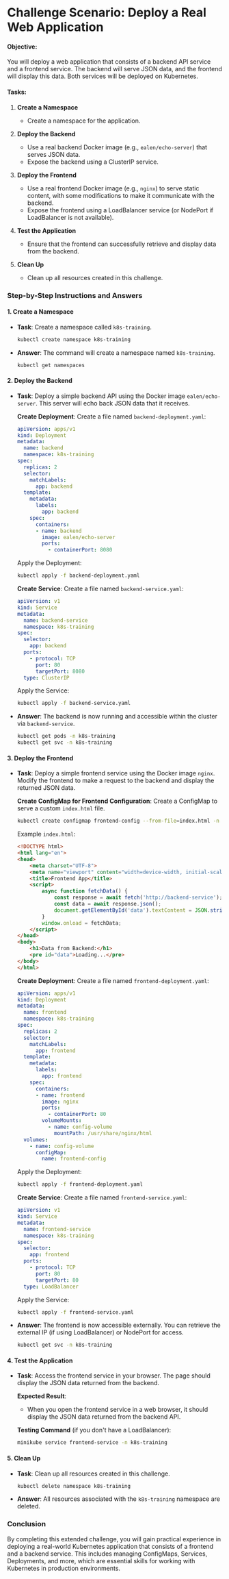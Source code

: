 # **Challenge Scenario: Deploy a Real Web Application**

#### **Objective:**
You will deploy a web application that consists of a backend API service and a frontend service. The backend will serve JSON data, and the frontend will display this data. Both services will be deployed on Kubernetes.

#### **Tasks:**

1. **Create a Namespace**
   - Create a namespace for the application.

2. **Deploy the Backend**
   - Use a real backend Docker image (e.g., `ealen/echo-server`) that serves JSON data.
   - Expose the backend using a ClusterIP service.

3. **Deploy the Frontend**
   - Use a real frontend Docker image (e.g., `nginx`) to serve static content, with some modifications to make it communicate with the backend.
   - Expose the frontend using a LoadBalancer service (or NodePort if LoadBalancer is not available).

4. **Test the Application**
   - Ensure that the frontend can successfully retrieve and display data from the backend.

5. **Clean Up**
   - Clean up all resources created in this challenge.

### **Step-by-Step Instructions and Answers**

#### **1. Create a Namespace**
- **Task**: Create a namespace called `k8s-training`.

  ```bash
  kubectl create namespace k8s-training
  ```

- **Answer**: The command will create a namespace named `k8s-training`.

  ```bash
  kubectl get namespaces
  ```

#### **2. Deploy the Backend**

- **Task**: Deploy a simple backend API using the Docker image `ealen/echo-server`. This server will echo back JSON data that it receives.

  **Create Deployment**:
  Create a file named `backend-deployment.yaml`:
  ```yaml
  apiVersion: apps/v1
  kind: Deployment
  metadata:
    name: backend
    namespace: k8s-training
  spec:
    replicas: 2
    selector:
      matchLabels:
        app: backend
    template:
      metadata:
        labels:
          app: backend
      spec:
        containers:
        - name: backend
          image: ealen/echo-server
          ports:
            - containerPort: 8080
  ```

  Apply the Deployment:
  ```bash
  kubectl apply -f backend-deployment.yaml
  ```

  **Create Service**:
  Create a file named `backend-service.yaml`:
  ```yaml
  apiVersion: v1
  kind: Service
  metadata:
    name: backend-service
    namespace: k8s-training
  spec:
    selector:
      app: backend
    ports:
      - protocol: TCP
        port: 80
        targetPort: 8080
    type: ClusterIP
  ```

  Apply the Service:
  ```bash
  kubectl apply -f backend-service.yaml
  ```

- **Answer**: The backend is now running and accessible within the cluster via `backend-service`.

  ```bash
  kubectl get pods -n k8s-training
  kubectl get svc -n k8s-training
  ```

#### **3. Deploy the Frontend**

- **Task**: Deploy a simple frontend service using the Docker image `nginx`. Modify the frontend to make a request to the backend and display the returned JSON data.

  **Create ConfigMap for Frontend Configuration**:
  Create a ConfigMap to serve a custom `index.html` file.

  ```bash
  kubectl create configmap frontend-config --from-file=index.html -n k8s-training
  ```

  Example `index.html`:
  ```html
  <!DOCTYPE html>
  <html lang="en">
  <head>
      <meta charset="UTF-8">
      <meta name="viewport" content="width=device-width, initial-scale=1.0">
      <title>Frontend App</title>
      <script>
          async function fetchData() {
              const response = await fetch('http://backend-service');
              const data = await response.json();
              document.getElementById('data').textContent = JSON.stringify(data, null, 2);
          }
          window.onload = fetchData;
      </script>
  </head>
  <body>
      <h1>Data from Backend:</h1>
      <pre id="data">Loading...</pre>
  </body>
  </html>
  ```

  **Create Deployment**:
  Create a file named `frontend-deployment.yaml`:
  ```yaml
  apiVersion: apps/v1
  kind: Deployment
  metadata:
    name: frontend
    namespace: k8s-training
  spec:
    replicas: 2
    selector:
      matchLabels:
        app: frontend
    template:
      metadata:
        labels:
          app: frontend
      spec:
        containers:
        - name: frontend
          image: nginx
          ports:
            - containerPort: 80
          volumeMounts:
            - name: config-volume
              mountPath: /usr/share/nginx/html
    volumes:
      - name: config-volume
        configMap:
          name: frontend-config
  ```

  Apply the Deployment:
  ```bash
  kubectl apply -f frontend-deployment.yaml
  ```

  **Create Service**:
  Create a file named `frontend-service.yaml`:
  ```yaml
  apiVersion: v1
  kind: Service
  metadata:
    name: frontend-service
    namespace: k8s-training
  spec:
    selector:
      app: frontend
    ports:
      - protocol: TCP
        port: 80
        targetPort: 80
    type: LoadBalancer
  ```

  Apply the Service:
  ```bash
  kubectl apply -f frontend-service.yaml
  ```

- **Answer**: The frontend is now accessible externally. You can retrieve the external IP (if using LoadBalancer) or NodePort for access.

  ```bash
  kubectl get svc -n k8s-training
  ```

#### **4. Test the Application**

- **Task**: Access the frontend service in your browser. The page should display the JSON data returned from the backend.

  **Expected Result**:
  - When you open the frontend service in a web browser, it should display the JSON data returned from the backend API.

  **Testing Command** (if you don't have a LoadBalancer):
  ```bash
  minikube service frontend-service -n k8s-training
  ```

#### **5. Clean Up**

- **Task**: Clean up all resources created in this challenge.

  ```bash
  kubectl delete namespace k8s-training
  ```

- **Answer**: All resources associated with the `k8s-training` namespace are deleted.

### **Conclusion**

By completing this extended challenge, you will gain practical experience in deploying a real-world Kubernetes application that consists of a frontend and a backend service. This includes managing ConfigMaps, Services, Deployments, and more, which are essential skills for working with Kubernetes in production environments.

